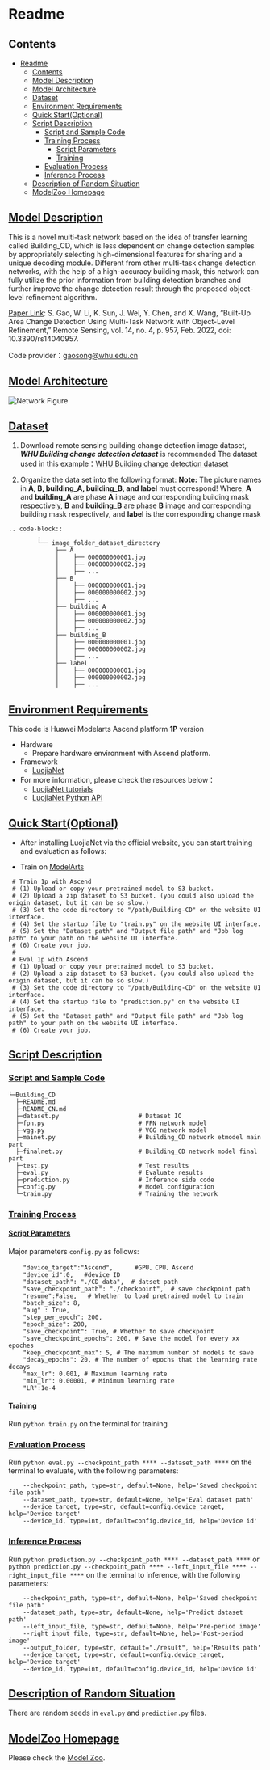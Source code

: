 # Readme

## Contents

- [Readme](#readme)
  - [Contents](#contents)
  - [Model Description](#model-description)
  - [Model Architecture](#model-architecture)
  - [Dataset](#dataset)
  - [Environment Requirements](#environment-requirements)
  - [Quick Start(Optional)](#quick-startoptional)
  - [Script Description](#script-description)
    - [Script and Sample Code](#script-and-sample-code)
    - [Training Process](#training-process)
      - [Script Parameters](#script-parameters)
      - [Training](#training)
    - [Evaluation Process](#evaluation-process)
    - [Inference Process](#inference-process)
  - [Description of Random Situation](#description-of-random-situation)
  - [ModelZoo Homepage](#modelzoo-homepage)

## [Model Description](#contents)

This is a novel multi-task network based on the idea of transfer learning called Building_CD, which is less dependent on change detection samples by appropriately selecting high-dimensional features for sharing and a unique decoding module. Different from other multi-task change detection networks, with the help of a high-accuracy building mask, this network can fully utilize the prior information from building detection branches and further improve the change detection result through the proposed object-level refinement algorithm.

[Paper Link](https://doi.org/10.3390/rs14040957):
S. Gao, W. Li, K. Sun, J. Wei, Y. Chen, and X. Wang, “Built-Up Area Change Detection Using Multi-Task Network with Object-Level Refinement,” Remote Sensing, vol. 14, no. 4, p. 957, Feb. 2022, doi: 10.3390/rs14040957.

Code provider：[gaosong@whu.edu.cn](gaosong@whu.edu.cn)  

## [Model Architecture](#contents)

![Network Figure](image.png)

## [Dataset](#contents)

1. Download remote sensing building change detection image dataset, ***WHU Building change detection dataset*** is recommended
  The dataset used in this example：[WHU Building change detection dataset](http://gpcv.whu.edu.cn/data/building_dataset.html) 

2. Organize the data set into the following format:
**Note:** The picture names in **A, B, building_A, building_B, and label** must correspond!
Where, **A** and **building_A** are phase **A** image and corresponding building mask respectively, **B** and **building_B** are phase **B** image and corresponding building mask respectively, and **label** is the corresponding change mask

```
.. code-block::
        .
        └── image_folder_dataset_directory
             ├── A
             │    ├── 000000000001.jpg
             │    ├── 000000000002.jpg
             │    ├── ...
             ├── B
             │    ├── 000000000001.jpg
             │    ├── 000000000002.jpg
             │    ├── ...
             ├── building_A
             │    ├── 000000000001.jpg
             │    ├── 000000000002.jpg
             │    ├── ...
             ├── building_B
             │    ├── 000000000001.jpg
             │    ├── 000000000002.jpg
             │    ├── ...
             ├── label
             │    ├── 000000000001.jpg
             │    ├── 000000000002.jpg
             │    ├── ...
```

## [Environment Requirements](#contents)

This code is Huawei Modelarts Ascend platform **1P** version

- Hardware
    - Prepare hardware environment with Ascend platform.
- Framework
    - [LuojiaNet](http://58.48.42.237/luojiaNet/)
- For more information, please check the resources below：
    - [LuojiaNet tutorials](http://58.48.42.237/luojiaNet/tutorial/quickstart/)
    - [LuojiaNet Python API](http://58.48.42.237/luojiaNet/luojiaNetapi/)

## [Quick Start(Optional)](#contents)

- After installing LuojiaNet via the official website, you can start training and evaluation as follows:

- Train on [ModelArts](https://support.huaweicloud.com/modelarts/)

 ```text
  # Train 1p with Ascend
  # (1) Upload or copy your pretrained model to S3 bucket.
  # (2) Upload a zip dataset to S3 bucket. (you could also upload the origin dataset, but it can be so slow.)
  # (3) Set the code directory to "/path/Building-CD" on the website UI interface.
  # (4) Set the startup file to "train.py" on the website UI interface.
  # (5) Set the "Dataset path" and "Output file path" and "Job log path" to your path on the website UI interface.
  # (6) Create your job.
  #
  # Eval 1p with Ascend
  # (1) Upload or copy your pretrained model to S3 bucket.
  # (2) Upload a zip dataset to S3 bucket. (you could also upload the origin dataset, but it can be so slow.)
  # (3) Set the code directory to "/path/Building-CD" on the website UI interface.
  # (4) Set the startup file to "prediction.py" on the website UI interface.
  # (5) Set the "Dataset path" and "Output file path" and "Job log path" to your path on the website UI interface.
  # (6) Create your job.
  ```

## [Script Description](#contents)

### [Script and Sample Code](#contents)

```text
└─Building_CD
  ├─README.md
  ├─README_CN.md
  ├─dataset.py                      # Dataset IO
  ├─fpn.py                          # FPN network model
  ├─vgg.py                          # VGG network model
  ├─mainet.py                       # Building_CD network etmodel main part
  ├─finalnet.py                     # Building_CD network model final part
  ├─test.py                         # Test results
  ├─eval.py                         # Evaluate results
  ├─prediction.py                   # Inference side code
  ├─config.py                       # Model configuration
  └─train.py                        # Training the network
```


### [Training Process](#contents)

#### [Script Parameters](#contents)

Major parameters ``config.py`` as follows:

```
    "device_target":"Ascend",      #GPU、CPU、Ascend
    "device_id":0,   #device ID
    "dataset_path": "./CD_data",  # datset path
    "save_checkpoint_path": "./checkpoint",  # save checkpoint path
    "resume":False,   # Whether to load pretrained model to train
    "batch_size": 8,
    "aug" : True,
    "step_per_epoch": 200,
    "epoch_size": 200, 
    "save_checkpoint": True, # Whether to save checkpoint
    "save_checkpoint_epochs": 200, # Save the model for every xx epoches
    "keep_checkpoint_max": 5, # The maximum number of models to save
    "decay_epochs": 20, # The number of epochs that the learning rate decays
    "max_lr": 0.001, # Maximum learning rate
    "min_lr": 0.00001, # Minimum learning rate
    "LR":1e-4
```


#### [Training](#contents)

Run ``python train.py`` on the terminal for training


### [Evaluation Process](#contents)

Run ``python eval.py --checkpoint_path **** --dataset_path ****`` on the terminal to evaluate, with the following parameters:

```
    --checkpoint_path, type=str, default=None, help='Saved checkpoint file path'
    --dataset_path, type=str, default=None, help='Eval dataset path'
    --device_target, type=str, default=config.device_target, help='Device target'
    --device_id, type=int, default=config.device_id, help='Device id'
```

### [Inference Process](#contents)

Run ``python prediction.py --checkpoint_path **** --dataset_path ****`` or ``python prediction.py --checkpoint_path **** --left_input_file **** --right_input_file ****`` on the terminal to inference, with the following parameters:

```
    --checkpoint_path, type=str, default=None, help='Saved checkpoint file path'
    --dataset_path, type=str, default=None, help='Predict dataset path'
    --left_input_file, type=str, default=None, help='Pre-period image'
    --right_input_file, type=str, default=None, help='Post-period image'
    --output_folder, type=str, default="./result", help='Results path'
    --device_target, type=str, default=config.device_target, help='Device target'
    --device_id, type=int, default=config.device_id, help='Device id'
```

## [Description of Random Situation](#contents)

There are random seeds in ``eval.py`` and ``prediction.py`` files.

## [ModelZoo Homepage](#contents)

Please check the [Model Zoo](https://github.com/WHULuoJiaTeam/Model_Zoo).
